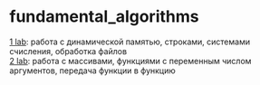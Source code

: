 # fundamental_algorithms

[1 lab](29-09-22): работа с динамической памятью, строками, системами счисления, обработка файлов \
[2 lab](20-10-22): работа с массивами, функциями с переменным числом аргументов, передача функции в функцию
